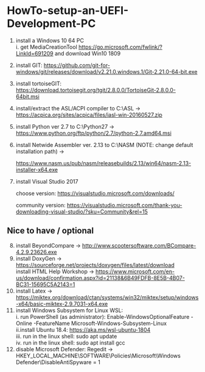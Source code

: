 # HowTo-setup-an-UEFI-Development-PC

1. install a Windows 10 64 PC<br>
   i.  get MediaCreationTool https://go.microsoft.com/fwlink/?LinkId=691209 and download Win10 1809<br>
2. install GIT: https://github.com/git-for-windows/git/releases/download/v2.21.0.windows.1/Git-2.21.0-64-bit.exe
3. install tortoiseGIT: https://download.tortoisegit.org/tgit/2.8.0.0/TortoiseGit-2.8.0.0-64bit.msi
4. install/extract the ASL/ACPI compiler to C:\ASL -> https://acpica.org/sites/acpica/files/iasl-win-20160527.zip
5. install Python ver 2.7 to C:\Python27 -> https://www.python.org/ftp/python/2.7/python-2.7.amd64.msi
6. install Netwide Assembler ver. 2.13 to C:\NASM (NOTE: change default installation path) -> 

   https://www.nasm.us/pub/nasm/releasebuilds/2.13/win64/nasm-2.13-installer-x64.exe
7. install Visual Studio 2017

   choose version: https://visualstudio.microsoft.com/downloads/

   community version: https://visualstudio.microsoft.com/thank-you-downloading-visual-studio/?sku=Community&rel=15
## Nice to have / optional
8. install BeyondCompare -> http://www.scootersoftware.com/BCompare-4.2.9.23626.exe
9. install DoxyGen -> https://sourceforge.net/projects/doxygen/files/latest/download<br>
   install HTML Help Workshop -> https://www.microsoft.com/en-us/download/confirmation.aspx?id=21138&6B49FDFB-8E5B-4B07-BC31-15695C5A2143=1
10. install Latex -> https://miktex.org/download/ctan/systems/win32/miktex/setup/windows-x64/basic-miktex-2.9.7031-x64.exe
11. install Windows Subsystem for Linux WSL:<br>
  i. run PowerShell (as administrator): Enable-WindowsOptionalFeature -Online -FeatureName Microsoft-Windows-Subsystem-Linux<br>
  ii.install Ubuntu 18.4: https://aka.ms/wsl-ubuntu-1804<br>
  iii. run in the linux shell: sudo apt update<br>
  iv.  run in the linux shell: sudo apt install gcc<br>
12. disable Microsoft Defender: Regedit -> HKEY_LOCAL_MACHINE\SOFTWARE\Policies\Microsoft\Windows Defender\DisableAntiSpyware = 1
